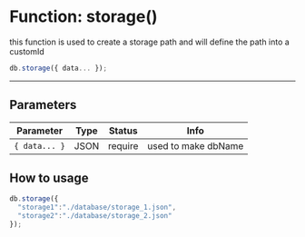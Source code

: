 # Function: storage()

this function is used to create a storage path and will define the path into a customId

```js
db.storage({ data... });
```

---
## Parameters

| Parameter | Type | Status | Info | 
| --- | --- | --- | --- | 
| `{ data... }` | JSON | require | used to make dbName |

## How to usage

```js
db.storage({
  "storage1":"./database/storage_1.json",
  "storage2":"./database/storage_2.json"
});
```
